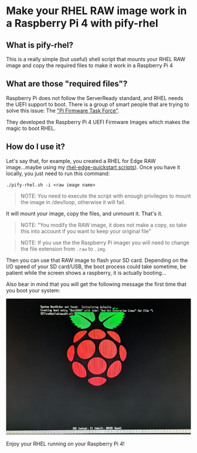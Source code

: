 # Make your RHEL RAW image work in a Raspberry Pi 4 with pify-rhel

## What is pify-rhel?
This is a really simple (but useful) shell script that mounts your RHEL RAW image and copy the required files to make it work in a Raspberry Pi 4 

## What are those "required files"?
Raspberry Pi does not follow the ServerReady standard, and RHEL needs the UEFI support to boot. There is a group of smart people that are trying to solve this issue: The ["Pi Firmware Task Force"](https://github.com/pftf).

They developed the Raspberry Pi 4 UEFI Firmware Images which makes the magic to boot RHEL.

## How do I use it?
Let's say that, for example, you created a RHEL for Edge RAW image...maybe using my [rhel-edge-quickstart scripts](https://github.com/luisarizmendi/rhel-edge-quickstart)). Once you have it locally, you just need to run this command:

```
./pify-rhel.sh -i <raw image name>
``` 

> NOTE: You need to execute the script with enough privileges to mount the image in /dev/loop, otherwise it will fail.

It will mount your image, copy the files, and unmount it. That's it.

> NOTE: "You modify the RAW image, it does not make a copy, so take this into account if you want to keep your original file"

> NOTE: If you use the the Raspberry Pi imager you will need to change the file extension from `.raw` to `.img`.


Then you can use that RAW image to flash your SD card. Depending on the I/O speed of your SD card/USB, the boot process could take sometime, be patient while the screen shows a raspberry, it is actually booting...

Also bear in mind that you will get the following message the first time that you boot your system:

<p align="center">  <img src="doc/boot.png" alt="Boot message"/></p>


Enjoy your RHEL running on your Raspberry Pi 4!
